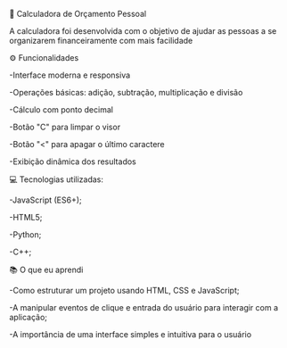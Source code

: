 💸 Calculadora de Orçamento Pessoal

A calculadora foi desenvolvida com o objetivo de ajudar as pessoas a se organizarem financeiramente com mais facilidade

⚙️ Funcionalidades

-Interface moderna e responsiva

-Operações básicas: adição, subtração, multiplicação e divisão

-Cálculo com ponto decimal

-Botão "C" para limpar o visor

-Botão "<" para apagar o último caractere

-Exibição dinâmica dos resultados

💻 Tecnologias utilizadas:

-JavaScript (ES6+);

-HTML5;

-Python;

-C++;

📚 O que eu aprendi

-Como estruturar um projeto usando HTML, CSS e JavaScript;

-A manipular eventos de clique e entrada do usuário para interagir com a aplicação;

-A importância de uma interface simples e intuitiva para o usuário

